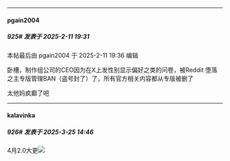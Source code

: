 ﻿
*****

####  pgain2004  
##### 925#       发表于 2025-2-11 19:31

 本帖最后由 pgain2004 于 2025-2-11 19:36 编辑 

卧槽，制作组公司的CEO因为在X上发性别显示偏好之类的问卷，被Reddit 堕落之主专版管理BAN（盗号封了）了，所有官方相关内容都从专版被删了

太他妈疯癫了吧

*****

####  kalavinka  
##### 926#       发表于 2025-3-25 14:46

4月2.0大更<img src="https://static.saraba1st.com/image/smiley/face2017/067.png" referrerpolicy="no-referrer">

